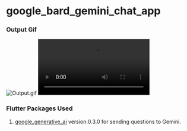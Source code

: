 # google_bard_gemini_chat_app

### Output Gif

![Output.gif](Output.gif)
![Output.mp4](Output.mp4)

### Flutter Packages Used

1. [google_generative_ai](https://pub.dev/packages/google_generative_ai) version:0.3.0 for sending
   questions to Gemini.
